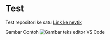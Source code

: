 # Test
Test repositori ke satu
[Link ke nevtik](https://nevtik.org)


Gambar Contoh
![Gambar teks editor VS Code](https://www.petanikode.com/img/markdown/markdown-vscode.png)


